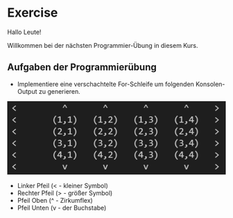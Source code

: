 # Exercise

Hallo Leute!

Willkommen bei der nächsten Programmier-Übung in diesem Kurs.

## Aufgaben der Programmierübung

- Implementiere eine verschachtelte For-Schleife um folgenden Konsolen-Output zu generieren.

![alt text](./../../media/exercise4.png)

- Linker Pfeil (< - kleiner Symbol)
- Rechter Pfeil (> - größer Symbol)
- Pfeil Oben (^ - Zirkumflex)
- Pfeil Unten (v - der Buchstabe)
